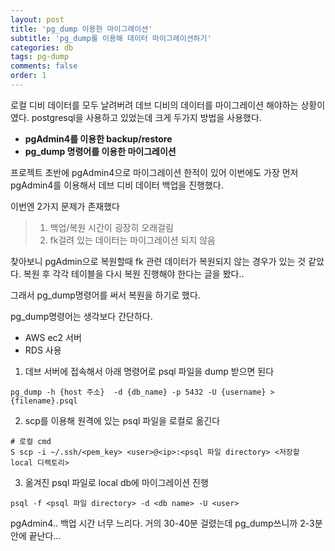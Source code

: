 ```yaml
---
layout: post
title: 'pg_dump 이용한 마이그레이션'
subtitle: 'pg_dump를 이용해 데이터 마이그레이션하기'
categories: db
tags: pg-dump
comments: false
order: 1
---
```


로컬 디비 데이터를 모두 날려버려 데브 디비의 데이터를 마이그레이션 해야하는 상황이였다. postgresql을 사용하고 있었는데 크게 두가지 방법을 사용했다.      

- __pgAdmin4를 이용한 backup/restore__   
- __pg_dump 명령어를 이용한 마이그레이션__


프로젝트 초반에 pgAdmin4으로 마이그레이션 한적이 있어 이번에도 가장 먼저 pgAdmin4를 이용해서 데브 디비 데이터 백업을 진행했다.   

이번엔 2가지 문제가 존재했다
> 1. 백업/복원 시간이 굉장히 오래걸림
> 2. fk걸려 있는 데이터는 마이그레이션 되지 않음    



찾아보니 pgAdmin으로 복원할때 fk 관련 데이터가 복원되지 않는 경우가 있는 것 같았다. 복원 후 각각 테이블을 다시 복원 진행해야 한다는 글을 봤다.. 

그래서 pg_dump명령어를 써서 복원을 하기로 했다.   

pg_dump명령어는 생각보다 간단하다.  

- AWS ec2 서버
- RDS 사용

1. 데브 서버에 접속해서 아래 명령어로 psql 파일을 dump 받으면 된다
```shell
pg_dump -h {host 주소}  -d {db_name} -p 5432 -U {username} > {filename}.psql
```   


2. scp를 이용해 원격에 있는 psql 파일을 로컬로 옮긴다
```shell
# 로컬 cmd
S scp -i ~/.ssh/<pem_key> <user>@<ip>:<psql 파일 directory> <저장할 local 디렉토리>
```

3. 옮겨진 psql 파일로 local db에 마이그레이션 진행
```shell
psql -f <psql 파일 directory> -d <db name> -U <user>
```

pgAdmin4.. 백업 시간 너무 느리다. 거의 30-40분 걸렸는데 pg_dump쓰니까 2-3분 안에 끝난다...
